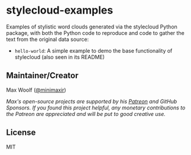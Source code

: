 # stylecloud-examples

Examples of stylistic word clouds generated via the stylecloud Python package, with both the Python code to reproduce and code to gather the text from the original data source:

* `hello-world`: A simple example to demo the base functionality of stylecloud (also seen in its README)

## Maintainer/Creator

Max Woolf ([@minimaxir](https://minimaxir.com))

*Max's open-source projects are supported by his [Patreon](https://www.patreon.com/minimaxir) and GitHub Sponsors. If you found this project helpful, any monetary contributions to the Patreon are appreciated and will be put to good creative use.*

## License

MIT
